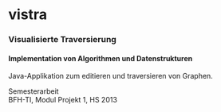 # vistra
### Visualisierte Traversierung

#### Implementation von Algorithmen und Datenstrukturen

Java-Applikation zum editieren und traversieren von Graphen.

Semesterarbeit<br>
BFH-TI, Modul Projekt 1, HS 2013



